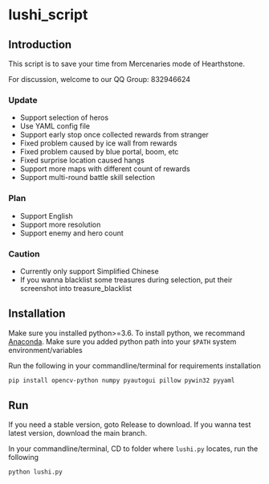 # lushi_script


## Introduction
This script is to save your time from Mercenaries mode of Hearthstone.

For discussion, welcome to our QQ Group: 832946624

### Update
* Support selection of heros
* Use YAML config file
* Support early stop once collected rewards from stranger
* Fixed problem caused by ice wall from rewards
* Fixed problem caused by blue portal, boom, etc
* Fixed surprise location caused hangs
* Support more maps with different count of rewards
* Support multi-round battle skill selection

### Plan
* Support English
* Support more resolution
* Support enemy and hero count

### Caution
- Currently only support Simplified Chinese
- If you wanna blacklist some treasures during selection, put their screenshot into treasure_blacklist

## Installation

Make sure you installed python>=3.6.
To install python, we recommand [Anaconda](https://www.anaconda.com/products/individual#windows).
Make sure you added python path into your ```$PATH``` system environment/variables

Run the following in your commandline/terminal for requirements installation
```bash
pip install opencv-python numpy pyautogui pillow pywin32 pyyaml
```

## Run
If you need a stable version, goto Release to download.
If you wanna test latest version, download the main branch.

In your commandline/terminal, CD to folder where ```lushi.py``` locates,  run the following
```bash
python lushi.py 
```
